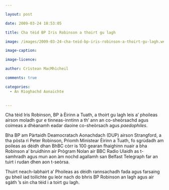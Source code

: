 ```yaml
---

layout: post

date: 2009-03-24 18:53:05

title: Cha tèid BP Iris Robinson a thoirt gu lagh

image: /images/2009-03-24-cha-teid-bp-iris-robinson-a-thoirt-gu-lagh.webp

image-caption:

image-licence:

author: Crìstean MacMhìcheil

comments: true

categories:
  - An Rìoghachd Aonaichte
  

---
```


Cha tèid Iris Robinson, BP à Èirinn a Tuath, a thoirt gu lagh leis a&#8217; phoileas airson moladh gur e tinneas-inntinn a th&#8217; ann an co-sheòrsachd agus coimeas a dhèanamh eadar daoine co-sheòrsach agus _paedophiles_.

<!--more-->

Bha BP am Pàrtaidh Deamocratach Aonachdach (DUP) airson Strangford, a tha pòsta ri Peter Robinson, Prìomh Ministear Èirinn a Tuath, fo sgrùdadh am poileas as dèidh dhan BhBC còrr is 100 gearan fhaighinn nuair a bha Robinson a&#8217; bruidhinn air Prògram Nolan air BBC Radio Ulaidh as t-samhradh agus mun aon àm nochd agallamh san Belfast Telegraph far an tuirt i rudan dhen aon t-seòrsa.

Thuirt neach-labhairt a&#8217; Phoileas as dèidh rannsachadh fada agus farsaing gu bheil iad toilichte gu leòr nach do bhris BP Robinson an lagh agus air sgàth &#8217;s sin cha tèid i a toirt gu lagh.
